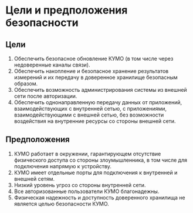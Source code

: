 # Цели и предположения безопасности
## Цели

1. Обеспечить безопасное обновление КУМО (в том числе через недоверенные каналы связи).
2. Обеспечить накопление и безопасное хранение результатов измерений и их передачу в доверенное хранилище безопасным образом.
3. Обеспечить возможность администрирования системы из внешней сети после авторизации.
4. Обеспечить однонаправленную передачу данных от приложений, взаимодействующих с внутренней сетью, с приложениями, взаимодействующими с внешней сетью, без возможности воздействия на внутренние ресурсы со стороны внешней сети.

## Предположения

1. КУМО работает в окружении, гарантирующем отсутствие физического доступа со стороны злоумышленника, в том числе для подключения напрямую к устройству.
2. КУМО имеет отдельные порты для подключения к внутренней и внешней сетям.
3. Низкий уровень угроз со стороны внутренней сети.
4. Все авторизованные пользователи КУМО благонадежны.
5. Физическая надежность и доступность доверенного хранилища не является целью безопасности КУМО.
